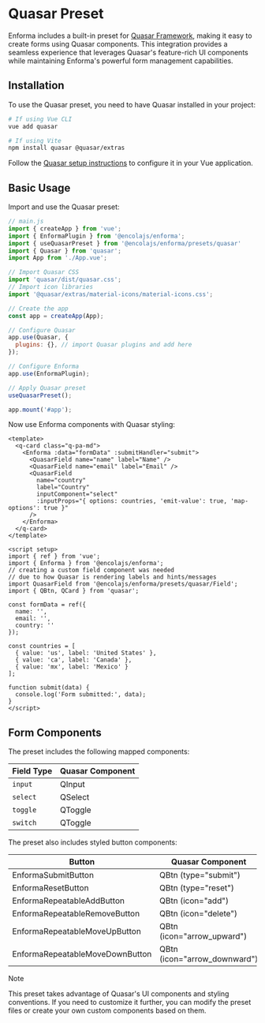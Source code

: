 # Quasar Preset

Enforma includes a built-in preset for [Quasar Framework](https://quasar.dev/), making it easy to create forms using Quasar components. This integration provides a seamless experience that leverages Quasar's feature-rich UI components while maintaining Enforma's powerful form management capabilities.

## Installation

To use the Quasar preset, you need to have Quasar installed in your project:

```bash
# If using Vue CLI
vue add quasar

# If using Vite
npm install quasar @quasar/extras
```

Follow the [Quasar setup instructions](https://quasar.dev/start/vite-plugin) to configure it in your Vue application.

## Basic Usage

Import and use the Quasar preset:

```js
// main.js
import { createApp } from 'vue';
import { EnformaPlugin } from '@encolajs/enforma';
import { useQuasarPreset } from '@encolajs/enforma/presets/quasar'
import { Quasar } from 'quasar';
import App from './App.vue';

// Import Quasar CSS
import 'quasar/dist/quasar.css';
// Import icon libraries
import '@quasar/extras/material-icons/material-icons.css';

// Create the app
const app = createApp(App);

// Configure Quasar
app.use(Quasar, {
  plugins: {}, // import Quasar plugins and add here
});

// Configure Enforma
app.use(EnformaPlugin);

// Apply Quasar preset
useQuasarPreset();

app.mount('#app');
```

Now use Enforma components with Quasar styling:

```vue
<template>
  <q-card class="q-pa-md">
    <Enforma :data="formData" :submitHandler="submit">
      <QuasarField name="name" label="Name" />
      <QuasarField name="email" label="Email" />
      <QuasarField 
        name="country" 
        label="Country" 
        inputComponent="select" 
        :inputProps="{ options: countries, 'emit-value': true, 'map-options': true }" 
      />
    </Enforma>
  </q-card>
</template>

<script setup>
import { ref } from 'vue';
import { Enforma } from '@encolajs/enforma';
// creating a custom field component was needed 
// due to how Quasar is rendering labels and hints/messages 
import QuasarField from '@encolajs/enforma/presets/quasar/Field';
import { QBtn, QCard } from 'quasar';

const formData = ref({
  name: '',
  email: '',
  country: ''
});

const countries = [
  { value: 'us', label: 'United States' },
  { value: 'ca', label: 'Canada' },
  { value: 'mx', label: 'Mexico' }
];

function submit(data) {
  console.log('Form submitted:', data);
}
</script>
```

## Form Components

The preset includes the following mapped components:

| Field Type | Quasar Component |
|------------|------------------|
| `input`    | QInput           |
| `select`   | QSelect          |
| `toggle`   | QToggle          |
| `switch`   | QToggle          |

The preset also includes styled button components:

| Button | Quasar Component |
|--------|-------------------|
| EnformaSubmitButton | QBtn (type="submit") |
| EnformaResetButton | QBtn (type="reset") |
| EnformaRepeatableAddButton | QBtn (icon="add") |
| EnformaRepeatableRemoveButton | QBtn (icon="delete") |
| EnformaRepeatableMoveUpButton | QBtn (icon="arrow_upward") |
| EnformaRepeatableMoveDownButton | QBtn (icon="arrow_downward") |

> [!NOTE]
> This preset takes advantage of Quasar's UI components and styling conventions. If you need to customize it further, you can modify the preset files or create your own custom components based on them.
